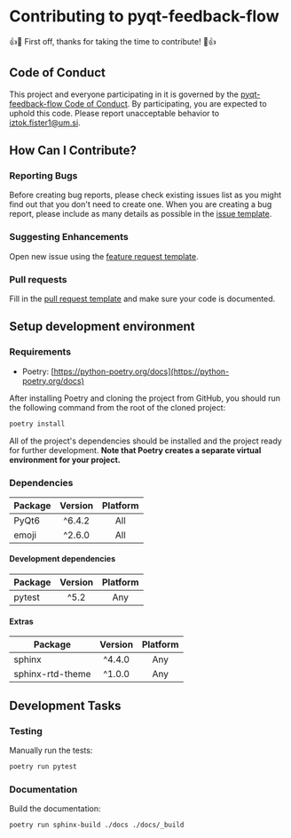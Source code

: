 # Contributing to pyqt-feedback-flow
:+1::tada: First off, thanks for taking the time to contribute! :tada::+1:

## Code of Conduct
This project and everyone participating in it is governed by the [pyqt-feedback-flow Code of Conduct](CODE_OF_CONDUCT.md). By participating, you are expected to uphold this code. Please report unacceptable behavior to [iztok.fister1@um.si](mailto:iztok.fister1@um.si).

## How Can I Contribute?

### Reporting Bugs
Before creating bug reports, please check existing issues list as you might find out that you don't need to create one. When you are creating a bug report, please include as many details as possible in the [issue template](.github/templates/ISSUE_TEMPLATE.md).

### Suggesting Enhancements

Open new issue using the [feature request template](.github/templates/FEATURE_REQUEST.md).

### Pull requests

Fill in the [pull request template](.github/templates/PULL_REQUEST.md) and make sure your code is documented.

## Setup development environment

### Requirements

* Poetry: [https://python-poetry.org/docs](https://python-poetry.org/docs)

After installing Poetry and cloning the project from GitHub, you should run the following command from the root of the cloned project:

```sh
poetry install
```

All of the project's dependencies should be installed and the project ready for further development. **Note that Poetry creates a separate virtual environment for your project.**

### Dependencies

| Package  | Version | Platform |
|----------|:-------:|:--------:|
| PyQt6    | ^6.4.2  |   All    |
| emoji    | ^2.6.0  |   All    |

#### Development dependencies

| Package | Version  | Platform |
|---------|:--------:|:--------:|
| pytest  | ^5.2     |   Any    |

#### Extras

| Package              | Version | Platform |
|----------------------|:-------:|:--------:|
| sphinx               | ^4.4.0  |   Any    |
| sphinx-rtd-theme     | ^1.0.0  |   Any    |

## Development Tasks

### Testing

Manually run the tests:

```sh
poetry run pytest
```

### Documentation

Build the documentation:

```sh
poetry run sphinx-build ./docs ./docs/_build
```
